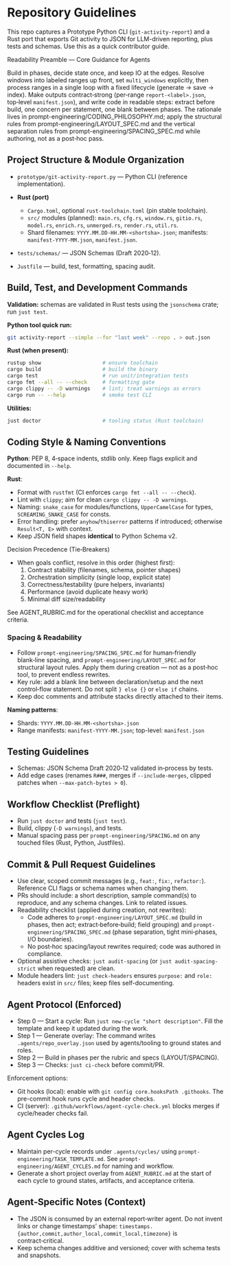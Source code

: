 # Repository Guidelines

This repo captures a Prototype Python CLI (`git-activity-report`) and a Rust port that exports Git activity to JSON for LLM-driven reporting, plus tests and schemas.
Use this as a quick contributor guide.

Readability Preamble — Core Guidance for Agents

Build in phases, decide state once, and keep IO at the edges. Resolve windows into labeled ranges up front, set `multi_windows` explicitly, then process ranges in a single loop with a fixed lifecycle (generate → save → index). Make outputs contract‑strong (per‑range `report-<label>.json`, top‑level `manifest.json`), and write code in readable steps: extract before build, one concern per statement, one blank between phases. The rationale lives in prompt-engineering/CODING_PHILOSOPHY.md; apply the structural rules from prompt-engineering/LAYOUT_SPEC.md and the vertical separation rules from prompt-engineering/SPACING_SPEC.md while authoring, not as a post‑hoc pass.

## Project Structure & Module Organization

- `prototype/git-activity-report.py` — Python CLI (reference implementation).
- **Rust (port)**

  - `Cargo.toml`, optional `rust-toolchain.toml` (pin stable toolchain).
  - `src/` modules (planned): `main.rs`, `cfg.rs`, `window.rs`, `gitio.rs`, `model.rs`, `enrich.rs`, `unmerged.rs`, `render.rs`, `util.rs`.
  - Shard filenames: `YYYY.MM.DD-HH.MM-<shortsha>.json`; manifests: `manifest-YYYY-MM.json`, `manifest.json`.

- `tests/schemas/` — JSON Schemas (Draft 2020‑12).
- `Justfile` — build, test, formatting, spacing audit.

## Build, Test, and Development Commands

**Validation:** schemas are validated in Rust tests using the `jsonschema` crate; run `just test`.

**Python tool quick run:**

```bash
git activity-report --simple --for "last week" --repo . > out.json
```

**Rust (when present):**

```bash
rustup show                    # ensure toolchain
cargo build                    # build the binary
cargo test                     # run unit/integration tests
cargo fmt --all -- --check     # formatting gate
cargo clippy -- -D warnings    # lint; treat warnings as errors
cargo run -- --help            # smoke test CLI
```

**Utilities:**

```bash
just doctor                    # tooling status (Rust toolchain)
```

## Coding Style & Naming Conventions

**Python**: PEP 8, 4‑space indents, stdlib only. Keep flags explicit and documented in `--help`.

**Rust**:

- Format with `rustfmt` (CI enforces `cargo fmt --all -- --check`).
- Lint with `clippy`; aim for clean `cargo clippy -- -D warnings`.
- Naming: `snake_case` for modules/functions, `UpperCamelCase` for types, `SCREAMING_SNAKE_CASE` for consts.
- Error handling: prefer `anyhow`/`thiserror` patterns if introduced; otherwise `Result<T, E>` with context.
- Keep JSON field shapes **identical** to Python Schema v2.

Decision Precedence (Tie‑Breakers)

- When goals conflict, resolve in this order (highest first):
  1. Contract stability (filenames, schema, pointer shapes)
  2. Orchestration simplicity (single loop, explicit state)
  3. Correctness/testability (pure helpers, invariants)
  4. Performance (avoid duplicate heavy work)
  5. Minimal diff size/readability

See AGENT_RUBRIC.md for the operational checklist and acceptance criteria.

### Spacing & Readability

- Follow `prompt-engineering/SPACING_SPEC.md` for human‑friendly blank‑line spacing, and `prompt-engineering/LAYOUT_SPEC.md` for structural layout rules. Apply them during creation — not as a post‑hoc tool, to prevent endless rewrites.
- Key rule: add a blank line between declaration/setup and the next control‑flow statement. Do not split `} else {}` or `else if` chains.
- Keep doc comments and attribute stacks directly attached to their items.

**Naming patterns**:

- Shards: `YYYY.MM.DD-HH.MM-<shortsha>.json`
- Range manifests: `manifest-YYYY-MM.json`; top-level: `manifest.json`

## Testing Guidelines

- Schemas: JSON Schema Draft 2020‑12 validated in‑process by tests.
- Add edge cases (renames `R###`, merges if `--include-merges`, clipped patches when `--max-patch-bytes > 0`).

## Workflow Checklist (Preflight)

- Run `just doctor` and tests (`just test`).
- Build, clippy (`-D warnings`), and tests.
- Manual spacing pass per `prompt-engineering/SPACING.md` on any touched files (Rust, Python, Justfiles).

## Commit & Pull Request Guidelines

- Use clear, scoped commit messages (e.g., `feat:`, `fix:`, `refactor:`). Reference CLI flags or schema names when changing them.
- PRs should include: a short description, sample command(s) to reproduce, and any schema changes. Link to related issues.
- Readability checklist (applied during creation, not rewrites):
  - Code adheres to `prompt-engineering/LAYOUT_SPEC.md` (build in phases, then act; extract‑before‑build; field grouping) and `prompt-engineering/SPACING_SPEC.md` (phase separation, tight mini‑phases, I/O boundaries).
  - No post‑hoc spacing/layout rewrites required; code was authored in compliance.
- Optional assistive checks: `just audit-spacing` (or `just audit-spacing-strict` when requested) are clean.
- Module headers lint: `just check-headers` ensures `purpose:` and `role:` headers exist in `src/` files; keep files self-documenting.

## Agent Protocol (Enforced)

- Step 0 — Start a cycle: Run `just new-cycle "short description"`. Fill the template and keep it updated during the work.
- Step 1 — Generate overlay: The command writes `.agents/repo_overlay.json` used by agents/tooling to ground states and roles.
- Step 2 — Build in phases per the rubric and specs (LAYOUT/SPACING).
- Step 3 — Checks: `just ci-check` before commit/PR.

Enforcement options:

- Git hooks (local): enable with `git config core.hooksPath .githooks`. The pre-commit hook runs cycle and header checks.
- CI (server): `.github/workflows/agent-cycle-check.yml` blocks merges if cycle/header checks fail.

## Agent Cycles Log

- Maintain per-cycle records under `.agents/cycles/` using `prompt-engineering/TASK_TEMPLATE.md`. See `prompt-engineering/AGENT_CYCLES.md` for naming and workflow.
- Generate a short project overlay from `AGENT_RUBRIC.md` at the start of each cycle to ground states, artifacts, and acceptance criteria.

## Agent‑Specific Notes (Context)

- The JSON is consumed by an external report‑writer agent. Do not invent links or change timestamps’ shape: `timestamps.{author,commit,author_local,commit_local,timezone}` is contract‑critical.
- Keep schema changes additive and versioned; cover with schema tests and snapshots.
